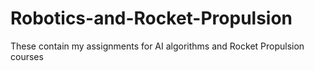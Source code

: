 # Robotics-and-Rocket-Propulsion
These contain my assignments for AI algorithms and Rocket Propulsion courses
